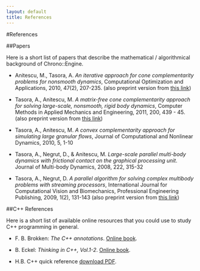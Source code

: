 ```yaml
---
layout: default
title: References
---
```


#References

##Papers

Here is a short list of papers that describe the mathematical /
algorithmical background of Chrono::Engine.

-   Anitescu, M., Tasora, A. *An iterative approach for cone
    complementarity problems for nonsmooth dynamics*, Computational
    Optimization and Applications, 2010, 47(2), 207-235. (also preprint
    version from [this
    link](http://www.mcs.anl.gov/uploads/cels/papers/P1413.pdf))

<!-- -->

-   Tasora, A., Anitescu, M. *A matrix-free cone complementarity
    approach for solving large-scale, nonsmooth, rigid body dynamics*,
    Computer Methods in Applied Mechanics and Engineering, 2011, 200,
    439 - 45. (also preprint version from [this
    link](http://www.mcs.anl.gov/~anitescu/PUBLICATIONS/2010/preprint_TASORA_ANITESCU_COMP.pdf))

<!-- -->

-   Tasora, A., Anitescu, M. *A convex complementarity approach for
    simulating large granular flows*, Journal of Computational and
    Nonlinear Dynamics, 2010, 5, 1-10

<!-- -->

-   Tasora, A., Negrut, D., & Anitescu, M. *Large-scale parallel
    multi-body dynamics with frictional contact on the graphical
    processing unit*. Journal of Multi-body Dynamics, 2008, 222, 315-32

<!-- -->

-   Tasora, A., Negrut, D. *A parallel algorithm for solving complex
    multibody problems with streaming processors*, International Journal
    for Computational Vision and Biomechanics, Professional Engineering
    Publishing, 2009, 1(2), 131-143 (also preprint version from [this
    link](http://ied.unipr.it/tasora/pubblicazioni/paper_IJCV.pdf))

##C++ References

Here is a short list of available online resources that you could use to
study C++ programming in general.

-   F. B. Brokken: *The C++ annotations*. [Online
    book](http://www.icce.rug.nl/documents/cplusplus/).

<!-- -->

-   B. Eckel: *Thinking in C++, Vol.1-2*. [Online
    book](http://www.planetpdf.com/developer/article.asp?ContentID=6634).

<!-- -->

-   H.B. C++ quick reference [download
    PDF](http://www.hoomanb.com/cs/QuickRef/CppQuickRef.pdf).
